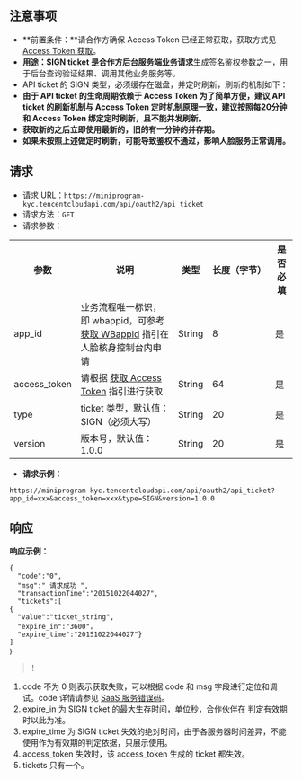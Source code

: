## 注意事项
- **前置条件：**请合作方确保 Access Token 已经正常获取，获取方式见 [Access Token 获取](https://cloud.tencent.com/document/product/1007/57603)。
- **用途：**SIGN ticket 是合作方**后台服务端业务请求**生成签名鉴权参数之一，用于后台查询验证结果、调用其他业务服务等。
- API ticket 的 SIGN 类型，必须缓存在磁盘，并定时刷新，刷新的机制如下：
 - **由于 API ticket 的生命周期依赖于 Access Token 为了简单方便，建议 API ticket 的刷新机制与 Access Token 定时机制原理一致，建议按照每20分钟和 Access Token 绑定定时刷新，且不能并发刷新。**
 - **获取新的之后立即使用最新的，旧的有一分钟的并存期。**
 - **如果未按照上述做定时刷新，可能导致鉴权不通过，影响人脸服务正常调用。**

## 请求
- 请求 URL：`https://miniprogram-kyc.tencentcloudapi.com/api/oauth2/api_ticket`
- 请求方法：`GET`
- 请求参数：
<table><tbody>
<tr><th >参数</th><th >说明</th><th >类型</th><th><nobr>长度（字节）</nobr></th><th >是否必填</th></tr>
<tr><td >app_id</td><td >业务流程唯一标识，即 wbappid，可参考<a href="https://cloud.tencent.com/document/product/1007/49634"> 获取 WBappid</a>  指引在人脸核身控制台内申请</td><td >String</td><td >8</td><td >是</td></tr>
<tr><td>access_token</td><td >请根据 <a href='https://cloud.tencent.com/document/product/1007/57603'>获取 Access Token</a> 指引进行获取</td><td>String</td><td>64</td><td>是</td></tr>
<tr><td >type</td><td >ticket 类型，默认值：SIGN（必须大写）</td><td >String</td><td >20</td><td >是</td></tr>
<tr><td >version</td><td>版本号，默认值：1.0.0</td><td >String</td><td >20</td><td >是</td></tr>
</tbody></table>

- **请求示例：**
```
https://miniprogram-kyc.tencentcloudapi.com/api/oauth2/api_ticket?app_id=xxx&access_token=xxx&type=SIGN&version=1.0.0
```

## 响应
**响应示例：**

```
{
  "code":"0",
  "msg":" 请求成功 ", 
  "transactionTime":"20151022044027", 
  "tickets":[
{
  "value":"ticket_string", 
  "expire_in":"3600"， 
  "expire_time":"20151022044027"}
]
｝
```

>!
1. code 不为 0 则表示获取失败，可以根据 code 和 msg 字段进行定位和调试。code 详情请参见 [SaaS 服务错误码](https://cloud.tencent.com/document/product/1007/47912)。
2. expire_in 为 SIGN ticket 的最大生存时间，单位秒，合作伙伴在 判定有效期时以此为准。
3. expire_time 为 SIGN ticket 失效的绝对时间，由于各服务器时间差异，不能使用作为有效期的判定依据，只展示使用。
4. access_token 失效时，该 access_token 生成的 ticket 都失效。
5. tickets 只有一个。
